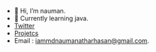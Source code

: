 - 👋 Hi, I’m nauman.
- 🌱 Currently learning java.
- [Twitter]([https://x.com/Naumanxaim0](https://x.com/sharbat_enjoyer))
- [Projetcs](https://www.notion.so/80fcd48afc3345ba870d348fd96a0d52?v=d73ed245f64c4fdf89b68e6cc0c90d9a&pvs=4)
- Email : iammdnaumanatharhasan@gmail.com.
<!---
naumanhasan88/naumanhasan88 is a ✨ special ✨ repository because its `README.md` (this file) appears on your GitHub profile.
You can click the Preview link to take a look at your changes.
--->
